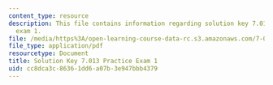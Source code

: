 ```yaml
---
content_type: resource
description: This file contains information regarding solution key 7.013 practice
  exam 1.
file: /media/https%3A/open-learning-course-data-rc.s3.amazonaws.com/7-013-introductory-biology-spring-2013/cc8dca3c86361dd6a07b3e947bbb4379_MIT7_013S13_Exam_1Sol.pdf
file_type: application/pdf
resourcetype: Document
title: Solution Key 7.013 Practice Exam 1
uid: cc8dca3c-8636-1dd6-a07b-3e947bbb4379
---
```

